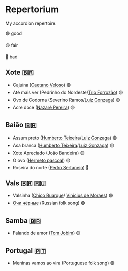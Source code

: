 # Repertorium
My accordion repertoire.

:green_circle: good 

:yellow_circle: fair

:red_circle: bad

## Xote :brazil:
- Cajuína ([Caetano Veloso](https://en.wikipedia.org/wiki/Caetano_Veloso)) :green_circle:
- Até mais ver (Pedrinho do Nordeste/[Trio Forrozão](https://pt.wikipedia.org/wiki/Trio_Forroz%C3%A3o)) :yellow_circle:
- Ovo de Codorna (Severino Ramos/[Luiz Gonzaga](https://en.wikipedia.org/wiki/Luiz_Gonzaga)) :yellow_circle:
- Acre doce ([Nazaré Pereira](https://pt.wikipedia.org/wiki/Nazar%C3%A9_Pereira)) :yellow_circle:

## Baião :brazil:
- Assum preto ([Humberto Teixeira](https://en.wikipedia.org/wiki/Humberto_Teixeira)/[Luiz Gonzaga](https://en.wikipedia.org/wiki/Luiz_Gonzaga)) :green_circle:
- Asa branca ([Humberto Teixeira](https://en.wikipedia.org/wiki/Humberto_Teixeira)/[Luiz Gonzaga](https://en.wikipedia.org/wiki/Luiz_Gonzaga)) :yellow_circle:
- Xote Apreciado (João Bandeira) :yellow_circle:
- O ovo ([Hermeto pascoal](https://en.wikipedia.org/wiki/Hermeto_Pascoal)) :yellow_circle:
- Roseira do norte ([Pedro Sertanejo](https://pt.wikipedia.org/wiki/Pedro_Sertanejo)) :red_circle:

## Vals :brazil: :ru:
- Valsinha ([Chico Buarque](https://en.wikipedia.org/wiki/Chico_Buarque)/ [Vinicius de Moraes](https://en.wikipedia.org/wiki/Vinicius_de_Moraes)) :green_circle:
- [Очи чёрные](https://en.wikipedia.org/wiki/Dark_Eyes_(song) "Dark eyes") (Russian folk song) :green_circle:

## Samba :brazil:
- Falando de amor ([Tom Jobim](https://en.wikipedia.org/wiki/Ant%C3%B4nio_Carlos_Jobim)) :yellow_circle:

## Portugal :portugal:
- Meninas vamos ao vira (Portuguese folk song) :green_circle:
